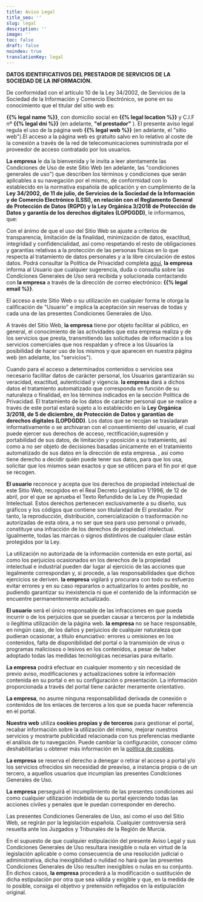 ```yaml
---
title: Aviso Legal
title_seo: ''
slug: legal
description: ''
image: ''
toc: false
draft: false
noindex: true
translationKey: legal
---
```


**DATOS IDENTIFICATIVOS DEL PRESTADOR DE SERVICIOS DE LA SOCIEDAD DE LA INFORMACIÓN.**

De conformidad con el artículo 10 de la Ley 34/2002, de Servicios de la Sociedad de la Información y Comercio Electrónico, se pone en su conocimiento que el titular del sitio web es:

**{{% legal name %}}**, con domicilio social en **{{% legal location %}}** y C.I.F nº **{{% legal dni %}}** (en adelante, **"el prestador"** ). El presente aviso legal regula el uso de la página web **{{% legal web %}}** (en adelante, el "sitio web").El acceso a la página web es gratuito salvo en lo relativo al coste de la conexión a través de la red de telecomunicaciones suministrada por el proveedor de acceso contratado por los usuarios.

**La empresa** le da la bienvenida y le invita a leer atentamente las Condiciones de Uso de este Sitio Web (en adelante, las "condiciones generales de uso") que describen los términos y condiciones que serán aplicables a su navegación por el mismo, de conformidad con lo establecido en la normativa española de aplicación y en cumplimiento de la **Ley 34/2002, de 11 de julio, de Servicios de la Sociedad de la Información y de Comercio Electrónico (LSSI), en relación con el Reglamento General de Protección de Datos (RGPD) y la Ley Orgánica 3/2018 de Protección de Datos y garantía de los derechos digitales (LOPDGDD)**, le informamos, que:

Con el ánimo de que el uso del Sitio Web se ajuste a criterios de transparencia, limitación de la finalidad, minimización de datos, exactitud, integridad y confidencialidad, así como respetando el resto de obligaciones y garantías relativas a la protección de las personas físicas en lo que respecta al tratamiento de datos personales y a la libre circulación de estos datos. Podrá consultar la Política de Privacidad completa [aquí](/privacidad/), **la empresa** informa al Usuario que cualquier sugerencia, duda o consulta sobre las Condiciones Generales de Uso será recibida y solucionada contactando con **la empresa** a través de la dirección de correo electrónico: **{{% legal email %}}**.

El acceso a este Sitio Web o su utilización en cualquier forma le otorga la calificación de "Usuario" e implica la aceptación sin reservas de todas y cada una de las presentes Condiciones Generales de Uso.

A través del Sitio Web, **la empresa** tiene por objeto facilitar al público, en general, el conocimiento de las actividades que esta empresa realiza y de los servicios que presta, transmitiendo las solicitudes de información a los servicios comerciales que nos respaldan y ofrece a los Usuarios la posibilidad de hacer uso de los mismos y que aparecen en nuestra página web (en adelante, los "servicios").

Cuando para el acceso a determinados contenidos o servicios sea necesario facilitar datos de carácter personal, los Usuarios garantizarán su veracidad, exactitud, autenticidad y vigencia. **la empresa** dará a dichos datos el tratamiento automatizado que corresponda en función de su naturaleza o finalidad, en los términos indicados en la sección Política de Privacidad. El tratamiento de los datos de carácter personal que se realice a través de este portal estará sujeto a lo establecido en la **Ley Orgánica 3/2018, de 5 de diciembre, de Protección de Datos y garantías de derechos digitales (LOPDGDD)**. Los datos que se recojan se trasladaran informativamente o se archivaran con el consentimiento del usuario, el cual puede ejercer sus derechos de acceso, rectificación,supresión y portabilidad de sus datos, de limitación y oposición a su tratamiento, así como a no ser objeto de decisiones basadas únicamente en el tratamiento automatizado de sus datos en la dirección de esta empresa. , así como tiene derecho a decidir quién puede tener sus datos, para que los usa, solicitar que los mismos sean exactos y que se utilicen para el fin por el que se recogen.

**El usuario** reconoce y acepta que los derechos de propiedad intelectual de este Sitio Web, recogidos en el Real Decreto Legislativo 1/1996, de 12 de abril, por el que se aprueba el Texto Refundido de la Ley de Propiedad Intelectual. Estos derechos pertenecen exclusivamente a su diseño, sus gráficos y los códigos que contiene son titularidad de El prestador. Por tanto, la reproducción, distribución, comercialización o trasformación no autorizadas de esta obra, a no ser que sea para uso personal o privado, constituye una infracción de los derechos de propiedad intelectual. Igualmente, todas las marcas o signos distintivos de cualquier clase están protegidos por la Ley.

La utilización no autorizada de la información contenida en este portal, así como los perjuicios ocasionados en los derechos de la propiedad intelectual e industrial pueden dar lugar al ejercicio de las acciones que legalmente correspondan y, si procede, a las responsabilidades que dichos ejercicios se deriven. **la empresa** vigilará y procurara con todo su esfuerzo evitar errores y en su caso repararlos o actualizarlos lo antes posible, no pudiendo garantizar su inexistencia ni que el contenido de la información se encuentre permanentemente actualizado.

**El usuario** será el único responsable de las infracciones en que pueda incurrir o de los perjuicios que se puedan causar a terceros por la indebida o ilegítima utilización de la página web. **la empresa** no se hace responsable, en ningún caso, de los daños y perjuicios de cualquier naturaleza que pudieran ocasionar, a título enunciativo: errores u omisiones en los contenidos, falta de disponibilidad del portal o la transmisión de virus o programas maliciosos o lesivos en los contenidos, a pesar de haber adoptado todas las medidas tecnológicas necesarias para evitarlo.

**La empresa** podrá efectuar en cualquier momento y sin necesidad de previo aviso, modificaciones y actualizaciones sobre la información contenida en su portal o en su configuración o presentación. La información proporcionada a través del portal tiene carácter meramente orientativo.

**La empresa**, no asume ninguna responsabilidad derivada de conexión o contenidos de los enlaces de terceros a los que se pueda hacer referencia en el portal.

**Nuestra web** utiliza **cookies propias y de terceros** para gestionar el portal, recabar información sobre la utilización del mismo, mejorar nuestros servicios y mostrarte publicidad relacionada con tus preferencias mediante el análisis de tu navegación. Puede cambiar la configuración, conocer cómo deshabilitarlas u obtener más información en la [política de cookies](/cookies/).

**La empresa** se reserva el derecho a denegar o retirar el acceso a portal y/o los servicios ofrecidos sin necesidad de preaviso, a instancia propia o de un tercero, a aquellos usuarios que incumplan las presentes Condiciones Generales de Uso.

**La empresa** perseguirá el incumplimiento de las presentes condiciones así como cualquier utilización indebida de su portal ejerciendo todas las acciones civiles y penales que le puedan corresponder en derecho.

Las presentes Condiciones Generales de Uso, así como el uso del Sitio Web, se regirán por la legislación española. Cualquier controversia será resuelta ante los Juzgados y Tribunales de la Región de Murcia.

En el supuesto de que cualquier estipulación del presente Aviso Legal y sus Condiciones Generales de Uso resultara inexigible o nula en virtud de la legislación aplicable o como consecuencia de una resolución judicial o administrativa, dicha inexigibilidad o nulidad no hará que las presentes Condiciones Generales de Uso resulten inexigibles o nulas en su conjunto. En dichos casos, **la empresa** procederá a la modificación o sustitución de dicha estipulación por otra que sea válida y exigible y que, en la medida de lo posible, consiga el objetivo y pretensión reflejados en la estipulación original.